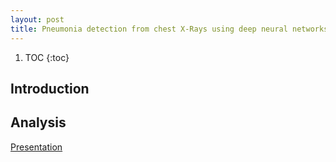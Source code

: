 ```yaml
---
layout: post
title: Pneumonia detection from chest X-Rays using deep neural networks
---
```


1. TOC
{:toc}

## Introduction



## Analysis

[Presentation](assets/Presentation_CGG.pdf)

